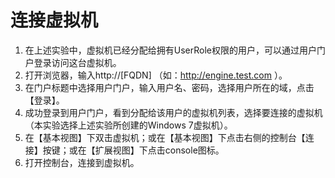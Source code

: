 # 连接虚拟机

1. 在上述实验中，虚拟机已经分配给拥有UserRole权限的用户，可以通过用户门户登录访问这台虚拟机。
1. 打开浏览器，输入http://[FQDN] （如：http://engine.test.com ）。
1. 在门户标题中选择用户门户，输入用户名、密码，选择用户所在的域，点击【登录】。
1. 成功登录到用户门户，看到分配给该用户的虚拟机列表，选择要连接的虚拟机（本实验选择上述实验所创建的Windows 7虚拟机）。
1. 在【基本视图】下双击虚拟机；或在【基本视图】下点击右侧的控制台【连接】按键；或在【扩展视图】下点击console图标。
1. 打开控制台，连接到虚拟机。
